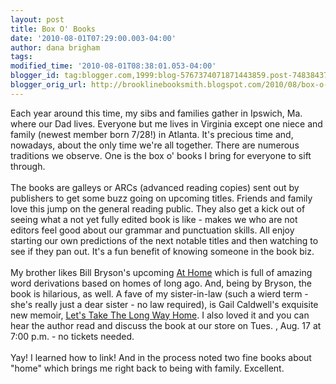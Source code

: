 ```yaml
---
layout: post
title: Box O' Books
date: '2010-08-01T07:29:00.003-04:00'
author: dana brigham
tags: 
modified_time: '2010-08-01T08:38:01.053-04:00'
blogger_id: tag:blogger.com,1999:blog-5767374071871443859.post-7483843724163920379
blogger_orig_url: http://brooklinebooksmith.blogspot.com/2010/08/box-o-books.html
---
```


Each year around this time, my sibs and families gather in Ipswich, Ma. where our Dad lives. Everyone but me lives in Virginia except one niece and family (newest member born 7/28!) in Atlanta. It's precious time and, nowadays, about the only time we're all together. There are numerous traditions we observe. One is the box o' books I bring for everyone to sift through.<br /><br />The books are galleys or ARCs (advanced reading copies) sent out by publishers to get some buzz going on upcoming titles. Friends and family love this jump on the general reading public. They also get a kick out of seeing what a not yet fully edited book is like - makes we who are not editors feel good about our grammar and punctuation skills. All enjoy starting our own predictions of the next notable titles and then watching to see if they pan out. It's a fun benefit of knowing someone in the book biz.<br /><br />My brother likes Bill Bryson's upcoming <a href="http://www.brooklinebooksmith-shop.com/book/9780767919388">At Home</a> which is full of amazing word derivations based on homes of long ago. And, being by Bryson, the book is hilarious, as well. A fave of my sister-in-law (such a wierd term - she's really just a dear sister - no law required), is Gail Caldwell's exquisite new memoir, <a href="http://www.brooklinebooksmith-shop.com/book/9781400067381">Let's Take The Long Way Home</a>. I also loved it and you can hear the author read and discuss the book at our store on Tues. , Aug. 17 at 7:00 p.m. - no tickets needed.<br /><br />Yay! I learned how to link! And in the process noted two fine books about "home" which brings me right back to being with family. Excellent.